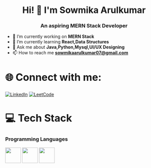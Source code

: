 <h1 align="center">Hi! 👋 I'm Sowmika Arulkumar</h1>
<h3 align="center">An aspiring MERN Stack Developer </h3>

- 🔭 I’m currently working on <b>MERN Stack</b><br>
- 🌱 I’m currently learning <b>React,Data Structures</b><br>
- 💬 Ask me about <b>Java,Python,Mysql,UI/UX Designing</b>
- 📫 How to reach me **sowmikaarulkumar07@gmail.com**

<h2 style="font-size:32px; font-weight: bold;">🌐 Connect with me:</h2>
<p align="left">   
  <a href="https://www.linkedin.com/in/sharvithaa/">
    
  ![LinkedIn](https://img.shields.io/badge/linkedin-%230077B5.svg?style=for-the-badge&logo=linkedin&logoColor=white)</a>
  <a href="https://leetcode.com/u/sharvithaa/">![LeetCode](https://img.shields.io/badge/LeetCode-000000?style=for-the-badge&logo=LeetCode&logoColor=#d16c06)</a>
 </p>
 
<h2 style="font-size:32px;font-weight: bold;">💻 Tech Stack</h2>
    <h3 align="left">Programming Languages </h3>
 <img height="50" width="50" src="https://img.icons8.com/color/48/000000/c-programming.png" /> <img height="50" width="50" src="https://img.icons8.com/color/48/000000/python.png" /> <img height="50" width="50" src="https://img.icons8.com/color/48/000000/java-coffee-cup-logo.png" />


